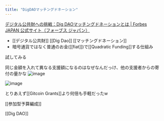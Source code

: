 ```yaml
---
title: "DigDAOマッチングドネーション"
---
```


[デジタル公共財への挑戦：Dig DAOマッチングドネーションとは | Forbes JAPAN 公式サイト（フォーブス ジャパン）](https://forbesjapan.com/articles/detail/72481?utm_source=Twitter_FJ&utm_medium=social&utm_campaign=A_twitter)
- [[デジタル公共財]] [[Dig Dao]] [[マッチングドネーション]]
- 暗号通貨ではなく普通のお金([[fiat]])で[[Quadratic Funding]]する仕組み



試してみる

同じ金額を入れて異なる支援額になるのはなぜなんだっけ、他の支援者からの寄付の量かな
![image](https://gyazo.com/542c3eed5637c31bb6af4f7892f20ca8/thumb/1000)

![image](https://gyazo.com/58cfbd35faddc3c5f76e536828af6d6f/thumb/1000)

とりあえず[[Gitcoin Grants]]より何倍も手軽だったw

[[参加型予算編成]]

[[Dig DAO]]
